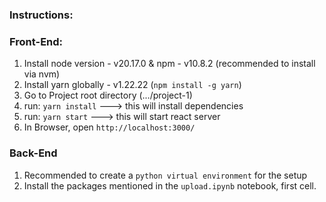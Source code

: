 ### Instructions:

### Front-End:

1. Install node version - v20.17.0 & npm - v10.8.2 (recommended to install via nvm)
2. Install yarn globally - v1.22.22 (`npm install -g yarn`)
3. Go to Project root directory (.../project-1)
4. run: `yarn install` ---> this will install dependencies
5. run: `yarn start` ---> this will start react server
6. In Browser, open `http://localhost:3000/`

### Back-End

1. Recommended to create a `python virtual environment` for the setup
2. Install the packages mentioned in the `upload.ipynb` notebook, first cell.
